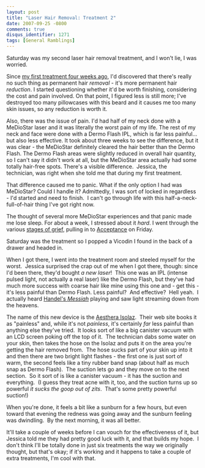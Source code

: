 ```yaml
---
layout: post
title: "Laser Hair Removal: Treatment 2"
date: 2007-09-25 -0800
comments: true
disqus_identifier: 1271
tags: [General Ramblings]
---
```

Saturday was my second laser hair removal treatment, and I won't lie, I
was worried.

Since [my first treatment four weeks
ago](http://paraesthesia.com/archive/2007/08/27/laser-hair-removal-treatment-1.aspx),
I'd discovered that there's really no such thing as permanent hair
*removal* - it's more permanent hair *reduction*. I started questioning
whether it'd be worth finishing, considering the cost and pain involved.
On that point, I figured less is still more; I've destroyed too many
pillowcases with this beard and it causes me too many skin issues, so
any reduction is worth it.

Also, there was the issue of pain. I'd had half of my neck done with a
MeDioStar laser and it was literally the worst pain of my life. The rest
of my neck and face were done with a Dermo Flash IPL, which is far less
painful... but also less effective. It took about three weeks to see the
difference, but it was clear - the MeDioStar definitely cleared the hair
better than the Dermo Flash. The Dermo Flash areas were slightly reduced
in overall hair quantity, so I can't say it didn't work at all, but the
MeDioStar area actually had some totally hair-free spots. There's a
visible difference.  Jessica, the technician, was right when she told me
that during my first treatment.

That difference caused me to panic. What if the only option I had was
MeDioStar? Could I handle it? Admittedly, I was sort of locked in
regardless - I'd started and need to finish.  I can't go through life
with this half-a-neck-full-of-hair thing I've got right now.

The thought of several more MeDioStar experiences and that panic made me
lose sleep. For about a week, I stressed about it *hard*. I went through
the various [stages of
grief](http://en.wikipedia.org/wiki/K%C3%BCbler-Ross_model), pulling in
to [Acceptance](http://en.wikipedia.org/wiki/Acceptance) on Friday.

Saturday was the treatment so I popped a Vicodin I found in the back of
a drawer and headed in.

When I got there, I went into the treatment room and steeled myself for
the worst.  Jessica surprised the crap out of me when I got there,
though: since I'd been there, they'd bought *a new laser*!  This one was
an IPL (intense pulsed light, not actually a real laser) like the Dermo
Flash, but they've had much more success with coarse hair like mine
using this one and - get this - it's less painful than Dermo Flash.
Less painful?  And effective?  Hell yeah.  I actually heard [Handel's
*Messiah*](http://en.wikipedia.org/wiki/Messiah_(Handel)) playing and
saw light streaming down from the heavens.

The name of this new device is the [Aesthera
Isolaz](http://www.isolaz.com).  Their web site books it as "painless"
and, while it's not *painless*, it's certainly *far* less painful than
anything else they've tried.  It looks sort of like a big canister
vacuum with an LCD screen poking off the top of it.  The technician dabs
some water on your skin, then takes the hose on the Isolaz and puts it
on the area you're getting the hair removed from.  The hose sucks part
of your skin up into it and then there are two bright light flashes -
the first one is just sort of warm, the second feels like a tiny rubber
band snap (about half as much snap as Dermo Flash).  The suction lets go
and they move on to the next section.  So it sort of is like a canister
vacuum - it has the suction and everything.  (I guess they treat acne
with it, too, and the suction turns up so powerful *it sucks the goop
out of zits*.  That's some pretty powerful suction!)

When you're done, it feels a bit like a sunburn for a few hours, but
even toward that evening the redness was going away and the sunburn
feeling was dwindling.  By the next morning, it was all better.

It'll take a couple of weeks before I can vouch for the effectiveness of
it, but Jessica told me they had pretty good luck with it, and that
builds my hope.  I don't think I'll be totally done in just six
treatments the way we originally thought, but that's okay; if it's
working and it happens to take a couple of extra treatments, I'm cool
with that.
